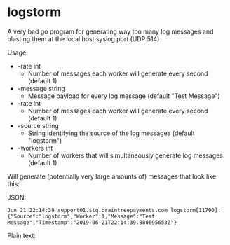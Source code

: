 # logstorm
A very bad go program for generating way too many log messages and blasting them at the local host syslog port (UDP 514)

Usage:

*  -rate int
   -  Number of messages each worker will generate every second (default 1)
*  -message string
   -  Message payload for every log message (default "Test Message")
*  -rate int
   -  Number of messages each worker will generate every second (default 1)
*  -source string
   -  String identifying the source of the log messages (default "logstorm")
*  -workers int
   -  Number of workers that will simultaneously generate log messages (default 1)

Will generate (potentially very large amounts of) messages that look like this:

JSON:
```
Jun 21 22:14:39 support01.stq.braintreepayments.com logstorm[11790]: {"Source":"logstorm","Worker":1,"Message":"Test Message","Timestamp":"2019-06-21T22:14:39.880695653Z"}
```

Plain text:
```Jun 21 22:11:41 support01.stq.braintreepayments.com logstorm[21343]: From logstorm: worker 0 at 2019-06-21 22:11:41.24345764 +0000 UTC m=+3.001405705 - Test Message
```
